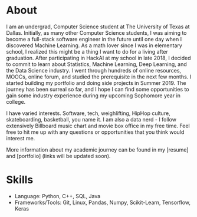 # About

I am an undergrad, Computer Science student at The University of Texas at Dallas. Initially, as many other Computer Science students, I was aiming to become a full-stack software engineer in the future until one day when I discovered Machine Learning. As a math lover since I was in elementary school, I realized this might be a thing I want to do for a living after graduation. After participating in HackAI at my school in late 2018, I decided to commit to learn about Statistics, Machine Learning, Deep Learning, and the Data Science industry. I went through hundreds of online resources, MOOCs, online forum, and studied the prerequisite in the next few months. I started building my portfolio and doing side projects in Summer 2019. The journey has been surreal so far, and I hope I can find some opportunities to gain some industry experience during my upcoming Sophomore year in college.

I have varied interests. Software, tech, weighlifting, HipHop culture, skateboarding, basketball, you name it. I am also a data nerd - I follow extensively Billboard music chart and movie box office in my free time. Feel free to hit me up with any questions or opportunities that you think would interest me.

More information about my academic journey can be found in my [resume] and [portfolio] (links will be updated soon).


# Skills

* Language: Python, C++, SQL, Java
* Frameworks/Tools: Git, Linux, Pandas, Numpy, Scikit-Learn, Tensorflow, Keras
